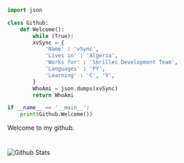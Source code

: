 ```python
import json

class Github:
    def Welcome():
        while (True):
        xvSync = {
            'Name' : 'vSync',
            'Lives in' : 'Algeria',
            'Works for' : 'Skrillec Development Team',
            'Languages' : 'PY',
            'Learning' : 'C', 'V',
        }
        WhoAmi = json.dumps(xvSync)
        return WhoAmi

if __name__ == '__main__':
    print(Github.Welcome())
```
Welcome to my github.

#
<img align="left" alt="Github Stats" src="https://github-readme-stats.vercel.app/api?username=xvSync&show_icons=true&hide_border=true" />
